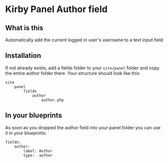 # Kirby Panel Author field

## What is this

Automatically add the current logged in user's username to a text input field

## Installation

If not already exists, add a fields folder to your `site/panel` folder and copy the entire author  folder there. Your structure should look like this: 

	site
		panel
			fields
				author
					author.php

## In your blueprints

As soon as you dropped the author field into your panel folder you can use it in your blueprints: 

	fields:
		author: 
			label: Author
			type:  author

